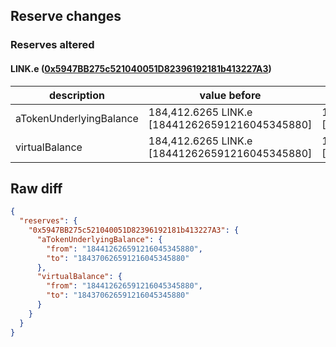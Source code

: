 ## Reserve changes

### Reserves altered

#### LINK.e ([0x5947BB275c521040051D82396192181b413227A3](https://snowtrace.io/address/0x5947BB275c521040051D82396192181b413227A3))

| description | value before | value after |
| --- | --- | --- |
| aTokenUnderlyingBalance | 184,412.6265 LINK.e [184412626591216045345880] | 184,370.6265 LINK.e [184370626591216045345880] |
| virtualBalance | 184,412.6265 LINK.e [184412626591216045345880] | 184,370.6265 LINK.e [184370626591216045345880] |


## Raw diff

```json
{
  "reserves": {
    "0x5947BB275c521040051D82396192181b413227A3": {
      "aTokenUnderlyingBalance": {
        "from": "184412626591216045345880",
        "to": "184370626591216045345880"
      },
      "virtualBalance": {
        "from": "184412626591216045345880",
        "to": "184370626591216045345880"
      }
    }
  }
}
```